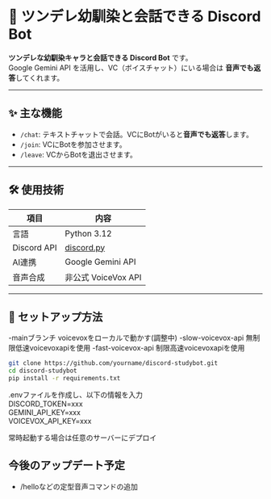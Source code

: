 # 💬 ツンデレ幼馴染と会話できる Discord Bot

**ツンデレな幼馴染キャラと会話できる Discord Bot** です。  
Google Gemini API を活用し、VC（ボイスチャット）にいる場合は **音声でも返答**してくれます。  

---

## ✨ 主な機能

- `/chat`: テキストチャットで会話。VCにBotがいると**音声でも返答**します。
- `/join`: VCにBotを参加させます。
- `/leave`: VCからBotを退出させます。

---

## 🛠 使用技術

| 項目       | 内容                         |
|------------|------------------------------|
| 言語       | Python 3.12                  |
| Discord API | [discord.py](https://github.com/Rapptz/discord.py) |
| AI連携     | Google Gemini API            |
| 音声合成   | 非公式 VoiceVox API          |

---

## 🚀 セットアップ方法
-mainブランチ voicevoxをローカルで動かす(調整中)
-slow-voicevox-api 無制限低速voicevoxapiを使用
-fast-voicevox-api 制限高速voicevoxapiを使用

```bash
git clone https://github.com/yourname/discord-studybot.git
cd discord-studybot
pip install -r requirements.txt
```
.envファイルを作成し、以下の情報を入力  
DISCORD_TOKEN=xxx  
GEMINI_API_KEY=xxx  
VOICEVOX_API_KEY=xxx

常時起動する場合は任意のサーバーにデプロイ

## 今後のアップデート予定
- /helloなどの定型音声コマンドの追加
